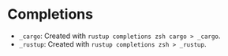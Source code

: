 # Completions

 * `_cargo`: Created with `rustup completions zsh cargo > _cargo`.
 * `_rustup`: Created with `rustup completions zsh > _rustup`.
